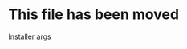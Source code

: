 # This file has been moved

[Installer args](https://docs.microsoft.com/windows/powertoys/install#installer-arguments)